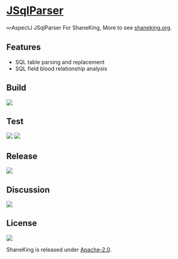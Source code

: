 # [JSqlParser][]
💤AspectJ JSqlParser For ShaneKing, More to see [shaneking.org][].

## Features
- SQL table parsing and replacement
- SQL field blood relationship analysis

## Build
[![][travis img]][travis]

## Test
[![][codecov img]][codecov]
[![][codacy img]][codacy]

## Release
[![][mavenbadge img]][mavenbadge]

## Discussion
[![][gitter img]][gitter]

## License
[![][license img]][license]

ShaneKing is released under [Apache-2.0][].


[JSqlParser]: https://github.com/ShaneKing/org.shaneking.aspectj.jsqlparser
[shaneking.org]: http://shaneking.org/

[travis]:https://travis-ci.org/ShaneKing/org.shaneking.aspectj.jsqlparser
[travis img]:https://secure.travis-ci.org/ShaneKing/org.shaneking.aspectj.jsqlparser.png

[codecov]:https://codecov.io/gh/ShaneKing/org.shaneking.aspectj.jsqlparser
[codecov img]:https://codecov.io/gh/ShaneKing/org.shaneking.aspectj.jsqlparser/branch/master/graph/badge.svg
[codacy]:https://www.codacy.com/app/ShaneKing/org.shaneking.aspectj.jsqlparser
[codacy img]:https://api.codacy.com/project/badge/grade/f020f4e76254431f8035ed33625deb68

[mavenbadge]:http://search.maven.org/#search%7Cga%7C1%7Cg%3A%22org.shaneking.aspectj%22%20AND%20a%3A%22org.shaneking.aspectj.jsqlparser%22
[mavenbadge img]:https://maven-badges.herokuapp.com/maven-central/org.shaneking.aspectj/org.shaneking.aspectj.jsqlparser/badge.svg

[gitter]:https://gitter.im/ShaneKing/org.shaneking.aspectj.jsqlparser?utm_source=badge&utm_medium=badge&utm_campaign=pr-badge
[gitter img]:https://badges.gitter.im/Join%20Chat.svg

[Apache-2.0]: https://opensource.org/licenses/Apache-2.0
[license]:LICENSE
[license img]:https://img.shields.io/badge/License-Apache--2.0-blue.svg
